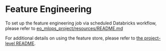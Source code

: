 # Feature Engineering
To set up the feature engineering job via scheduled Databricks workflow, please refer to [eo_mlops_project/resources/README.md](../resources/README.md)

For additional details on using the feature store, please refer to [the project-level README](../README.md).
